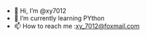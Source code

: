 - 👋 Hi, I’m @xy7012
- 🌱 I’m currently learning PYthon
- 📫 How to reach me :xy_7012@foxmail.com

<!---
xy7012/xy7012 is a ✨ special ✨ repository because its `README.md` (this file) appears on your GitHub profile.
You can click the Preview link to take a look at your changes.
--->
